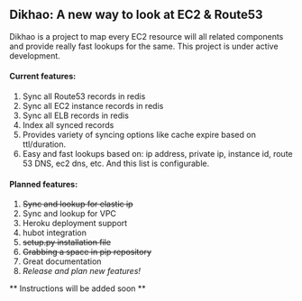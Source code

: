 ## Dikhao: A new way to look at EC2 & Route53

Dikhao is a project to map every EC2 resource will all related components and provide really fast lookups for the same. This project is under active development.

#### Current features:
1. Sync all Route53 records in redis
2. Sync all EC2 instance records in redis
3. Sync all ELB records in redis
4. Index all synced records
5. Provides variety of syncing options like cache expire based on ttl/duration.
6. Easy and fast lookups based on: ip address, private ip, instance id, route 53 DNS, ec2 dns, etc. And this list is configurable.

#### Planned features:
1. ~~Sync and lookup for elastic ip~~
2. Sync and lookup for VPC
3. Heroku deployment support
4. hubot integration
5. ~~setup.py installation file~~
6. ~~Grabbing a space in pip repository~~
7. Great documentation
8. *Release and plan new features!*

** Instructions will be added soon **
